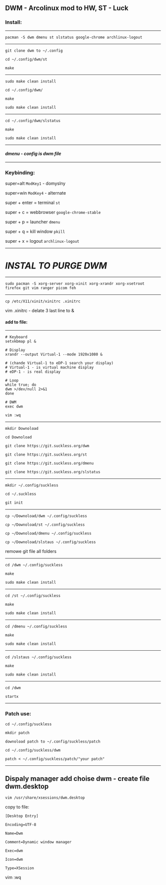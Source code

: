 ## DWM - Arcolinux mod to HW, ST - Luck

### **Install:**

---

```
pacman -S dwm dmenu st slstatus google-chrome archlinux-logout
```

---

```
git clone dwm to ~/.config

cd ~/.config/dwm/st

make
```

---

```
sudo make clean install

cd ~/.config/dwm/

make

sudo make clean install
```

---

```
cd ~/.config/dwm/slstatus

make

sudo make clean install
```

---

#### _dmenu - config is dwm file_

---

### **Keybinding:**

super=alt `ModKey1` - domyslny

super=win `ModKey4` - alternate

super + enter = terminal `st`

super + c = webbrowser `google-chrome-stable`

super + p = launcher `dmenu`

super + q = kill window `pkill`

super + x = logout `archlinux-logout`

---

# **_INSTAL TO PURGE DWM_**

---

```
sudo pacman -S xorg-server xorg-xinit xorg-xrandr xorg-xsetroot firefox git vim ranger picom feh
```

---

`cp /etc/X11/xinit/xinitrc .xinitrc`

vim .xinitrc - delate 3 last line to &

#### add to file:

---

```
# Keyboard
setxkbmap pl &

# Display
xrandr --output Virtual-1 --mode 1920x1080 &

# (chande Virtual-1 to eDP-1 search your display)
# Virtual-1 - is virtual machine display
# eDP-1 - is real display

# Loop
while true; do
dwm >/dev/null 2>&1
done

# DWM
exec dwm
```

`vim :wq`

---

```
mkdir Downoload

cd Downoload

git clone https://git.suckless.org/dwm

git clone https://git.suckless.org/st

git clone https://git.suckless.org/dmenu

git clone https://git.suckless.org/slstatus
```

---

```
mkdir ~/.config/suckless

cd ~/.suckless

git init
```

---

```
cp ~/Downoload/dwm ~/.config/suckless

cp ~/Downoload/st ~/.config/suckless

cp ~/Downoload/dmenu ~/.config/suckless

cp ~/Downoload/slstaus ~/.config/suckless

```

remowe git file all folders

---

```
cd /dwm ~/.config/suckless

make

sudo make clean install
```

---

```
cd /st ~/.config/suckless

make

sudo make clean install
```

---

```
cd /dmenu ~/.config/suckless

make

sudo make clean install
```

---

```
cd /slstaus ~/.config/suckless

make

sudo make clean install
```

---

```
cd /dwm

startx
```

---

### Patch use:

```
cd ~/.config/suckless

mkdir patch

downoload patch to ~/.config/suckless/patch

cd ~/.config/suckless/dwm
```

```
patch < ~/.config/suckless/patch/"your patch"
```

---

## Dispaly manager add choise dwm - create file dwm.desktop

`vim /usr/share/xsessions/dwm.desktop`

copy to file:

```
[Desktop Entry]

Encoding=UTF-8

Name=Dwm

Comment=Dynamic window manager

Exec=dwm

Icon=dwm

Type=XSession

```

vim :wq
